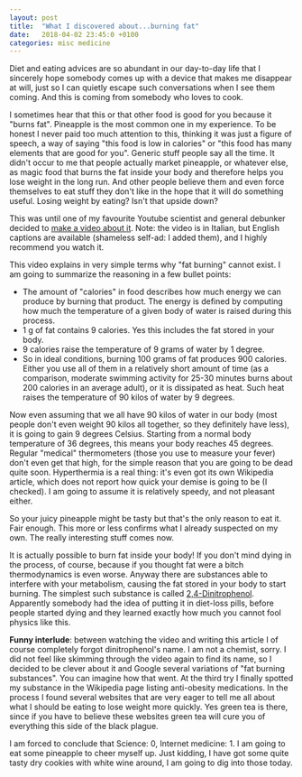 ```yaml
---
layout: post
title:  "What I discovered about...burning fat"
date:   2018-04-02 23:45:0 +0100
categories: misc medicine
---
```


Diet and eating advices are so abundant in our day-to-day life that I sincerely
hope somebody comes up with a device that makes me disappear at will, just so
I can quietly escape such conversations when I see them coming. And this is
coming from somebody who loves to cook.

I sometimes hear that this or that other food is good for you because it "burns
fat". Pineapple is the most common one in my experience. To be honest I never
paid too much attention to this, thinking it was just a figure of speech,
a way of saying "this food is low in calories" or "this food has many elements
that are good for you". Generic stuff people say all the time. It didn't
occur to me that people actually market pineapple, or whatever else, as magic
food that burns the fat inside your body and therefore helps you lose weight
in the long run. And other people believe them and even force themselves to
eat stuff they don't like in the hope that it will do something useful.
Losing weight by eating? Isn't that upside down?

This was until one of my favourite Youtube scientist and general debunker
decided to [make a video about it](https://www.youtube.com/watch?v=MLZiLV3XXCU). Note: the video is in Italian, but
English captions are available (shameless self-ad: I added them), and I highly
recommend you watch it.

This video explains in very simple terms why "fat burning" cannot exist. I
am going to summarize the reasoning in a few bullet points:

- The amount of "calories" in food describes how much energy we can produce
by burning that product. The energy is defined by computing how much the temperature
of a given body of water is raised during this process.
- 1 g of fat contains 9 calories. Yes this includes the fat stored in your body.
- 9 calories raise the temperature of 9 grams of water by 1 degree.
- So in ideal conditions, burning 100 grams of fat produces 900 calories. Either
you use all of them in a relatively short amount of time (as a comparison,
moderate swimming activity for 25-30 minutes burns about 200 calories in
an average adult), or it is dissipated as heat. Such heat raises the
temperature of 90 kilos of water by 9 degrees.

Now even assuming that we all have 90 kilos of water in our body (most people
don't even weight 90 kilos all together, so they definitely have less), it is
going to gain 9 degrees Celsius. Starting from a normal body temperature of
36 degrees, this means your body reaches 45 degrees. Regular "medical"
thermometers (those you use to measure your fever) don't even get that high,
for the simple reason that you are going to be dead quite soon. Hyperthermia
is a real thing: it's even got its own Wikipedia article, which
does not report how quick your demise is going to be (I checked). I am going to assume
it is relatively speedy, and not pleasant either.

So your juicy pineapple might be tasty but that's the only reason to eat it.
Fair enough. This more or less confirms what I already suspected on my own. The
really interesting stuff comes now.

It is actually possible to burn fat inside your body! If you don't mind dying
in the process, of course, because if you thought fat were a bitch
thermodynamics is even worse. Anyway there are substances able to interfere
with your metabolism, causing the fat stored in your body to start burning.
The simplest such substance is called [2,4-Dinitrophenol](https://en.wikipedia.org/wiki/2,4-Dinitrophenol).
Apparently somebody had the idea of putting it in diet-loss pills, before
people started dying and they learned exactly how much you cannot fool
physics like this.

**Funny interlude**: between watching the video and writing this article I of course
completely forgot dinitrophenol's name. I am not a chemist, sorry. I did
not feel like skimming through the video again to find its name, so I decided
to be clever about it and Google several variations of "fat burning substances".
You can imagine how that went. At the third try I finally spotted my substance in the Wikipedia
page listing anti-obesity medications. In the process I found several websites
that are very eager to tell me all about
what I should be eating to lose weight more quickly. Yes green tea is there,
since if you have to believe these websites green tea will cure you of
everything this side of the black plague.

I am forced to conclude that Science: 0, Internet medicine: 1. I am going
to eat some pineapple to cheer myself up. Just kidding, I have got some quite
tasty dry cookies with white wine around, I am going to dig into those today.
